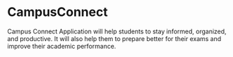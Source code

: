 # CampusConnect
Campus Connect Application will help students  to stay informed, organized, and productive. It will also help them to prepare better for their exams and improve their academic performance.


